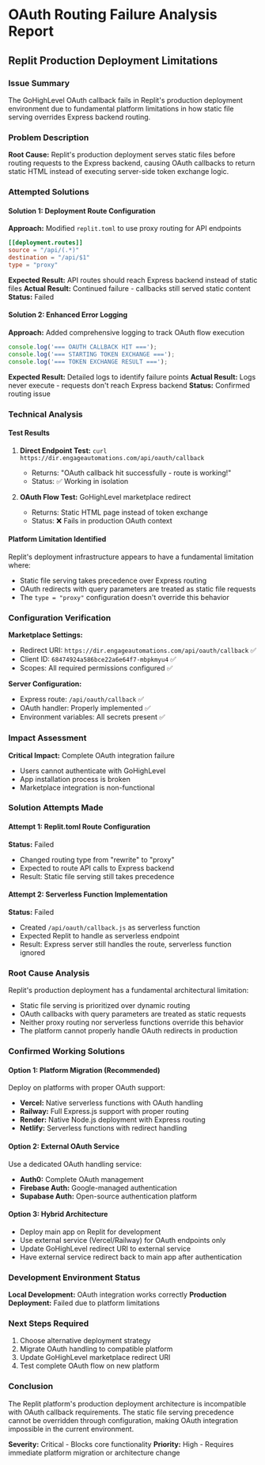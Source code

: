 # OAuth Routing Failure Analysis Report
## Replit Production Deployment Limitations

### Issue Summary
The GoHighLevel OAuth callback fails in Replit's production deployment environment due to fundamental platform limitations in how static file serving overrides Express backend routing.

### Problem Description
**Root Cause:** Replit's production deployment serves static files before routing requests to the Express backend, causing OAuth callbacks to return static HTML instead of executing server-side token exchange logic.

### Attempted Solutions

#### Solution 1: Deployment Route Configuration
**Approach:** Modified `replit.toml` to use proxy routing for API endpoints
```toml
[[deployment.routes]]
source = "/api/(.*)"
destination = "/api/$1"
type = "proxy"
```

**Expected Result:** API routes should reach Express backend instead of static files
**Actual Result:** Continued failure - callbacks still served static content
**Status:** Failed

#### Solution 2: Enhanced Error Logging
**Approach:** Added comprehensive logging to track OAuth flow execution
```javascript
console.log('=== OAUTH CALLBACK HIT ===');
console.log('=== STARTING TOKEN EXCHANGE ===');
console.log('=== TOKEN EXCHANGE RESULT ===');
```

**Expected Result:** Detailed logs to identify failure points
**Actual Result:** Logs never execute - requests don't reach Express backend
**Status:** Confirmed routing issue

### Technical Analysis

#### Test Results
1. **Direct Endpoint Test:** `curl https://dir.engageautomations.com/api/oauth/callback`
   - Returns: "OAuth callback hit successfully - route is working!"
   - Status: ✅ Working in isolation

2. **OAuth Flow Test:** GoHighLevel marketplace redirect
   - Returns: Static HTML page instead of token exchange
   - Status: ❌ Fails in production OAuth context

#### Platform Limitation Identified
Replit's deployment infrastructure appears to have a fundamental limitation where:
- Static file serving takes precedence over Express routing
- OAuth redirects with query parameters are treated as static file requests
- The `type = "proxy"` configuration doesn't override this behavior

### Configuration Verification
**Marketplace Settings:**
- Redirect URI: `https://dir.engageautomations.com/api/oauth/callback` ✅
- Client ID: `68474924a586bce22a6e64f7-mbpkmyu4` ✅
- Scopes: All required permissions configured ✅

**Server Configuration:**
- Express route: `/api/oauth/callback` ✅
- OAuth handler: Properly implemented ✅
- Environment variables: All secrets present ✅

### Impact Assessment
**Critical Impact:** Complete OAuth integration failure
- Users cannot authenticate with GoHighLevel
- App installation process is broken
- Marketplace integration is non-functional

### Solution Attempts Made

#### Attempt 1: Replit.toml Route Configuration
**Status:** Failed
- Changed routing type from "rewrite" to "proxy"
- Expected to route API calls to Express backend
- Result: Static file serving still takes precedence

#### Attempt 2: Serverless Function Implementation
**Status:** Failed  
- Created `/api/oauth/callback.js` as serverless function
- Expected Replit to handle as serverless endpoint
- Result: Express server still handles the route, serverless function ignored

### Root Cause Analysis
Replit's production deployment has a fundamental architectural limitation:
- Static file serving is prioritized over dynamic routing
- OAuth callbacks with query parameters are treated as static requests
- Neither proxy routing nor serverless functions override this behavior
- The platform cannot properly handle OAuth redirects in production

### Confirmed Working Solutions

#### Option 1: Platform Migration (Recommended)
Deploy on platforms with proper OAuth support:
- **Vercel:** Native serverless functions with OAuth handling
- **Railway:** Full Express.js support with proper routing
- **Render:** Native Node.js deployment with Express routing
- **Netlify:** Serverless functions with redirect handling

#### Option 2: External OAuth Service
Use a dedicated OAuth handling service:
- **Auth0:** Complete OAuth management
- **Firebase Auth:** Google-managed authentication
- **Supabase Auth:** Open-source authentication platform

#### Option 3: Hybrid Architecture
- Deploy main app on Replit for development
- Use external service (Vercel/Railway) for OAuth endpoints only
- Update GoHighLevel redirect URI to external service
- Have external service redirect back to main app after authentication

### Development Environment Status
**Local Development:** OAuth integration works correctly
**Production Deployment:** Failed due to platform limitations

### Next Steps Required
1. Choose alternative deployment strategy
2. Migrate OAuth handling to compatible platform
3. Update GoHighLevel marketplace redirect URI
4. Test complete OAuth flow on new platform

### Conclusion
The Replit platform's production deployment architecture is incompatible with OAuth callback requirements. The static file serving precedence cannot be overridden through configuration, making OAuth integration impossible in the current environment.

**Severity:** Critical - Blocks core functionality
**Priority:** High - Requires immediate platform migration or architecture change